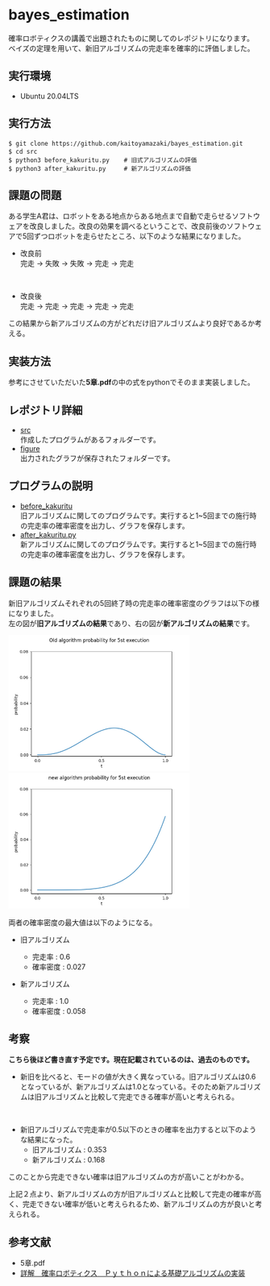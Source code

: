 # bayes_estimation

確率ロボティクスの講義で出題されたものに関してのレポジトリになります。</br>
ベイズの定理を用いて、新旧アルゴリズムの完走率を確率的に評価しました。</br>

## 実行環境

- Ubuntu 20.04LTS

## 実行方法

```
$ git clone https://github.com/kaitoyamazaki/bayes_estimation.git
$ cd src
$ python3 before_kakuritu.py    # 旧式アルゴリズムの評価
$ python3 after_kakuritu.py     # 新アルゴリズムの評価
```

## 課題の問題

ある学生A君は、ロボットをある地点からある地点まで自動で走らせるソフトウェアを改良しました。改良の効果を調べるということで、改良前後のソフトウェアで5回ずつロボットを走らせたところ、以下のような結果になりました。

- 改良前</br>
完走 → 失敗 → 失敗 → 完走 → 完走

</br>

- 改良後</br>
完走 → 完走 → 完走 → 完走 → 完走

この結果から新アルゴリズムの方がどれだけ旧アルゴリズムより良好であるか考える。

## 実装方法

参考にさせていただいた**5章.pdf**の中の式をpythonでそのまま実装しました。</br>

## レポジトリ詳細

- [src](https://github.com/kaitoyamazaki/bayes_estimation/tree/master/src)</br>
作成したプログラムがあるフォルダーです。</br>
- [figure](https://github.com/kaitoyamazaki/bayes_estimation/tree/master/figure)</br>
出力されたグラフが保存されたフォルダーです。</br>

## プログラムの説明

- [before_kakuritu](https://github.com/kaitoyamazaki/bayes_estimation/blob/master/src/before_kairyou.py)</br>
旧アルゴリズムに関してのプログラムです。実行すると1~5回までの施行時の完走率の確率密度を出力し、グラフを保存します。</br>
- [after_kakuritu.py](https://github.com/kaitoyamazaki/bayes_estimation/blob/master/src/after_kakuritu.py)</br>
新アルゴリズムに関してのプログラムです。実行すると1~5回までの施行時の完走率の確率密度を出力し、グラフを保存します。</br>


## 課題の結果

新旧アルゴリズムそれぞれの5回終了時の完走率の確率密度のグラフは以下の様になりました。</br>
左の図が**旧アルゴリズムの結果**であり、右の図が**新アルゴリズムの結果**です。</br>

<img src = "figure/旧式アルゴリズム_施行5回目の確率分布.png" width="360px"> <img src = "figure/新アルゴリズム_施行5回目の確率分布.png" width="360px">

両者の確率密度の最大値は以下のようになる。</br>

- 旧アルゴリズム</br>
    - 完走率 : 0.6</br>
    - 確率密度 : 0.027</br>

- 新アルゴリズム</br>
    - 完走率 : 1.0
    - 確率密度 : 0.058</br>

## 考察

**こちら後ほど書き直す予定です。現在記載されているのは、過去のものです。**

- 新旧を比べると、モードの値が大きく異なっている。旧アルゴリズムは0.6となっているが、新アルゴリズムは1.0となっている。そのため新アルゴリズムは旧アルゴリズムと比較して完走できる確率が高いと考えられる。</br>
</br>

- 新旧アルゴリズムで完走率が0.5以下のときの確率を出力すると以下のような結果になった。</br>
    - 旧アルゴリズム : 0.353</br>
    - 新アルゴリズム : 0.168</br>

このことから完走できない確率は旧アルゴリズムの方が高いことがわかる。</br>

上記２点より、新アルゴリズムの方が旧アルゴリズムと比較して完走の確率が高く、完走できない確率が低いと考えられるため、新アルゴリズムの方が良いと考えられる。

## 参考文献

- 5章.pdf
- [詳解　確率ロボティクス　Ｐｙｔｈｏｎによる基礎アルゴリズムの実装](https://bookclub.kodansha.co.jp/product?item=0000276064)

